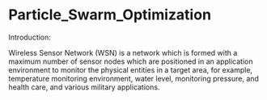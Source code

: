 # Particle_Swarm_Optimization
Introduction:

Wireless Sensor Network (WSN) is a network which is formed with a maximum number of
sensor nodes which are positioned in an application environment to monitor the physical
entities in a target area, for example, temperature monitoring environment, water level,
monitoring pressure, and health care, and various military applications.
